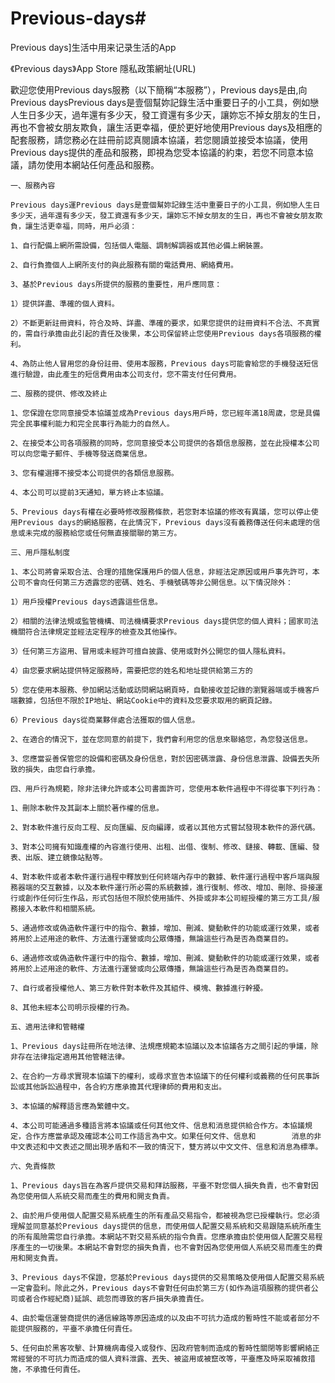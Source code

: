 # Previous-days# 


Previous days]生活中用来记录生活的App

《Previous days》App Store 隱私政策網址(URL)

歡迎您使用Previous days服務（以下簡稱“本服務”），Previous days是由,向Previous daysPrevious days是壹個幫妳記錄生活中重要日子的小工具，例如戀人生日多少天，過年還有多少天，發工資還有多少天，讓妳忘不掉女朋友的生日，再也不會被女朋友欺負，讓生活更幸福，便於更好地使用Previous days及相應的配套服務，請您務必在註冊前認真閱讀本協議，若您閱讀並接受本協議，使用Previous days提供的產品和服務，即視為您受本協議的約束，若您不同意本協議，請勿使用本網站任何產品和服務。

    一、服務內容

    Previous days運Previous days是壹個幫妳記錄生活中重要日子的小工具，例如戀人生日多少天，過年還有多少天，發工資還有多少天，讓妳忘不掉女朋友的生日，再也不會被女朋友欺負，讓生活更幸福，同時，用戶必須：

    1、自行配備上網所需設備，包括個人電腦、調制解調器或其他必備上網裝置。

    2、自行負擔個人上網所支付的與此服務有關的電話費用、網絡費用。

    3、基於Previous days所提供的服務的重要性，用戶應同意：

    1）提供詳盡、準確的個人資料。

    2）不斷更新註冊資料，符合及時、詳盡、準確的要求，如果您提供的註冊資料不合法、不真實的，需自行承擔由此引起的責任及後果，本公司保留終止您使用Previous days各項服務的權利。

    4、為防止他人冒用您的身份註冊、使用本服務，Previous days可能會給您的手機發送短信進行驗證，由此產生的短信費用由本公司支付，您不需支付任何費用。

    二、服務的提供、修改及終止

    1、您保證在您同意接受本協議並成為Previous days用戶時，您已經年滿18周歲，您是具備完全民事權利能力和完全民事行為能力的自然人。

    2、在接受本公司各項服務的同時，您同意接受本公司提供的各類信息服務，並在此授權本公司可以向您電子郵件、手機等發送商業信息。

    3、您有權選擇不接受本公司提供的各類信息服務。

    4、本公司可以提前3天通知，單方終止本協議。

    5、Previous days有權在必要時修改服務條款，若您對本協議的修改有異議，您可以停止使用Previous days的網絡服務，在此情況下，Previous days沒有義務傳送任何未處理的信息或未完成的服務給您或任何無直接關聯的第三方。

    三、用戶隱私制度

    1、本公司將會采取合法、合理的措施保護用戶的個人信息，非經法定原因或用戶事先許可，本公司不會向任何第三方透露您的密碼、姓名、手機號碼等非公開信息。以下情況除外：

    1）用戶授權Previous days透露這些信息。

    2）相關的法律法規或監管機構、司法機構要求Previous days提供您的個人資料；國家司法機關符合法律規定並經法定程序的檢查及其他操作。

    3）任何第三方盜用、冒用或未經許可擅自披露、使用或對外公開您的個人隱私資料。

    4）由您要求網站提供特定服務時，需要把您的姓名和地址提供給第三方的

    5）您在使用本服務、參加網站活動或訪問網站網頁時，自動接收並記錄的瀏覽器端或手機客戶端數據，包括但不限於IP地址、網站Cookie中的資料及您要求取用的網頁記錄。

    6）Previous days從商業夥伴處合法獲取的個人信息。

    2、在適合的情況下，並在您同意的前提下，我們會利用您的信息來聯絡您，為您發送信息。

    3、您應當妥善保管您的設備和密碼及身份信息，對於因密碼泄露、身份信息泄露、設備丟失所致的損失，由您自行承擔。

    四、用戶行為規範，除非法律允許或本公司書面許可，您使用本軟件過程中不得從事下列行為：

    1、刪除本軟件及其副本上關於著作權的信息。

    2、對本軟件進行反向工程、反向匯編、反向編譯，或者以其他方式嘗試發現本軟件的源代碼。

    3、對本公司擁有知識產權的內容進行使用、出租、出借、復制、修改、鏈接、轉載、匯編、發表、出版、建立鏡像站點等。

    4、對本軟件或者本軟件運行過程中釋放到任何終端內存中的數據、軟件運行過程中客戶端與服務器端的交互數據，以及本軟件運行所必需的系統數據，進行復制、修改、增加、刪除、掛接運行或創作任何衍生作品，形式包括但不限於使用插件、外掛或非本公司經授權的第三方工具/服務接入本軟件和相關系統。

    5、通過修改或偽造軟件運行中的指令、數據，增加、刪減、變動軟件的功能或運行效果，或者將用於上述用途的軟件、方法進行運營或向公眾傳播，無論這些行為是否為商業目的。

    6、通過修改或偽造軟件運行中的指令、數據，增加、刪減、變動軟件的功能或運行效果，或者將用於上述用途的軟件、方法進行運營或向公眾傳播，無論這些行為是否為商業目的。

    7、自行或者授權他人、第三方軟件對本軟件及其組件、模塊、數據進行幹擾。

    8、其他未經本公司明示授權的行為。

    五、適用法律和管轄權

    1、Previous days註冊所在地法律、法規應規範本協議以及本協議各方之間引起的爭議，除非存在法律指定適用其他管轄法律。

    2、在合約一方尋求實現本協議下的權利，或尋求宣告本協議下的任何權利或義務的任何民事訴訟或其他訴訟過程中，各合約方應承擔其代理律師的費用和支出。

    3、本協議的解釋語言應為繁體中文。

    4、本公司可能通過多種語言將本協議或任何其他文件、信息和消息提供給合作方。本協議規定，合作方應當承認及確認本公司工作語言為中文。如果任何文件、信息和        消息的非中文表述和中文表述之間出現矛盾和不一致的情況下，雙方將以中文文件、信息和消息為標準。

    六、免責條款

    1、Previous days旨在為客戶提供交易和拜訪服務，平臺不對您個人損失負責，也不會對因為您使用個人系統交易而產生的費用和開支負責。

    2、由於用戶使用個人配置交易系統產生的所有產品交易指令，都被視為您已授權執行。您必須理解並同意基於Previous days提供的信息，而使用個人配置交易系統和交易跟隨系統所產生的所有風險需您自行承擔。本網站不對交易系統的指令負責。您應承擔由於使用個人配置交易程序產生的一切後果。本網站不會對您的損失負責，也不會對因為您使用個人系統交易而產生的費用和開支負責。

    3、Previous days不保證，您基於Previous days提供的交易策略及使用個人配置交易系統一定會盈利。除此之外，Previous days不會對任何由於第三方(如作為這項服務的提供者公司或者合作經紀商)延誤、疏忽而導致的客戶損失承擔責任。

    4、由於電信運營商提供的通信線路等原因造成的以及由不可抗力造成的暫時性不能或者部分不能提供服務的，平臺不承擔任何責任。

    5、任何由於黑客攻擊、計算機病毒侵入或發作、因政府管制而造成的暫時性關閉等影響網絡正常經營的不可抗力而造成的個人資料泄露、丟失、被盜用或被竄改等，平臺應及時采取補救措施，不承擔任何責任。


